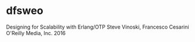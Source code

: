 # dfsweo
Designing for Scalability with Erlang/OTP
Steve Vinoski, Francesco Cesarini
O'Reilly Media, Inc.
2016
